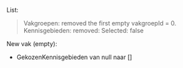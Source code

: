 List:

> Vakgroepen: removed the first empty vakgroepId = 0.
> Kennisgebieden: removed: Selected: false

New vak (empty):

* GekozenKennisgebieden van null naar []

